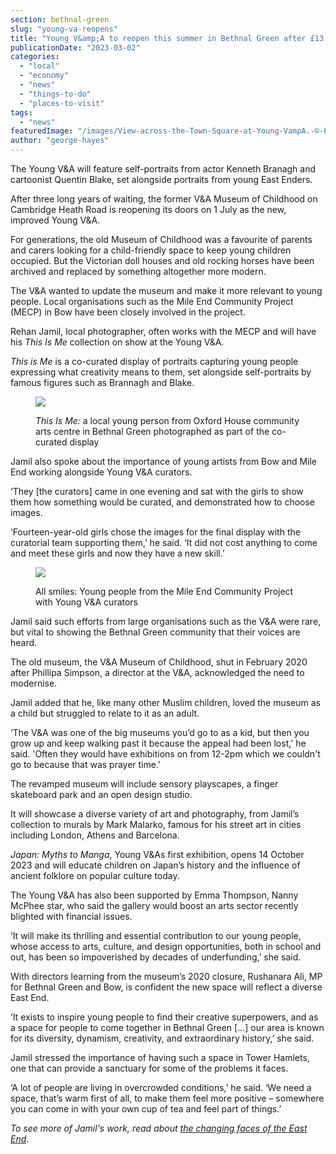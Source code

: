 ```yaml
---
section: bethnal-green
slug: "young-va-reopens"
title: "Young V&amp;A to reopen this summer in Bethnal Green after £13 million revamp"
publicationDate: "2023-03-02"
categories: 
  - "local"
  - "economy"
  - "news"
  - "things-to-do"
  - "places-to-visit"
tags: 
  - "news"
featuredImage: "/images/View-across-the-Town-Square-at-Young-VampA.-©-Picture-Plane-Courtesy-of-Victoria-and-Albert-Museum-London.-2-1.jpg"
author: "george-hayes"
---
```


The Young V&A will feature self-portraits from actor Kenneth Branagh and cartoonist Quentin Blake, set alongside portraits from young East Enders.

After three long years of waiting, the former V&A Museum of Childhood on Cambridge Heath Road is reopening its doors on 1 July as the new, improved Young V&A.

For generations, the old Museum of Childhood was a favourite of parents and carers looking for a child-friendly space to keep young children occupied. But the Victorian doll houses and old rocking horses have been archived and replaced by something altogether more modern.

The V&A wanted to update the museum and make it more relevant to young people. Local organisations such as the Mile End Community Project (MECP) in Bow have been closely involved in the project.

Rehan Jamil, local photographer, often works with the MECP and will have his _This Is Me_ collection on show at the Young V&A. 

_This is Me_ is a co-curated display of portraits capturing young people expressing what creativity means to them, set alongside self-portraits by famous figures such as Brannagh and Blake.

<figure>

![](/images/this-is-me-photo-1-1024x683.jpg)

<figcaption>

_This Is Me:_ a local young person from Oxford House community arts centre in Bethnal Green photographed as part of the co-curated display

</figcaption>

</figure>

Jamil also spoke about the importance of young artists from Bow and Mile End working alongside Young V&A curators.

‘They \[the curators\] came in one evening and sat with the girls to show them how something would be curated, and demonstrated how to choose images.

‘Fourteen-year-old girls chose the images for the final display with the curatorial team supporting them,’ he said. ‘It did not cost anything to come and meet these girls and now they have a new skill.’

<figure>

![](/images/co-curators-1-1024x683.jpg)

<figcaption>

All smiles: Young people from the Mile End Community Project with Young V&A curators

</figcaption>

</figure>

Jamil said such efforts from large organisations such as the V&A were rare, but vital to showing the Bethnal Green community that their voices are heard.

The old museum, the V&A Museum of Childhood, shut in February 2020 after Phillipa Simpson, a director at the V&A, acknowledged the need to modernise.

Jamil added that he, like many other Muslim children, loved the museum as a child but struggled to relate to it as an adult.

‘The V&A was one of the big museums you’d go to as a kid, but then you grow up and keep walking past it because the appeal had been lost,' he said. 'Often they would have exhibitions on from 12-2pm which we couldn't go to because that was prayer time.'

The revamped museum will include sensory playscapes, a finger skateboard park and an open design studio.

It will showcase a diverse variety of art and photography, from Jamil’s collection to murals by Mark Malarko, famous for his street art in cities including London, Athens and Barcelona.

_Japan: Myths to Manga_, Young V&As first exhibition, opens 14 October 2023 and will educate children on Japan’s history and the influence of ancient folklore on popular culture today.

The Young V&A has also been supported by Emma Thompson, Nanny McPhee star, who said the gallery would boost an arts sector recently blighted with financial issues.

‘It will make its thrilling and essential contribution to our young people, whose access to arts, culture, and design opportunities, both in school and out, has been so impoverished by decades of underfunding,’ she said.

With directors learning from the museum’s 2020 closure, Rushanara Ali, MP for Bethnal Green and Bow, is confident the new space will reflect a diverse East End.

‘It exists to inspire young people to find their creative superpowers, and as a space for people to come together in Bethnal Green \[…\] our area is known for its diversity, dynamism, creativity, and extraordinary history,’ she said.

Jamil stressed the importance of having such a space in Tower Hamlets, one that can provide a sanctuary for some of the problems it faces.

‘A lot of people are living in overcrowded conditions,’ he said. ‘We need a space, that’s warm first of all, to make them feel more positive – somewhere you can come in with your own cup of tea and feel part of things.’

_To see more of Jamil's work, read about_ [_the changing faces of the East End_](https://romanroadlondon.com/changing-faces-of-the-east-end-rehan-jamil/).
